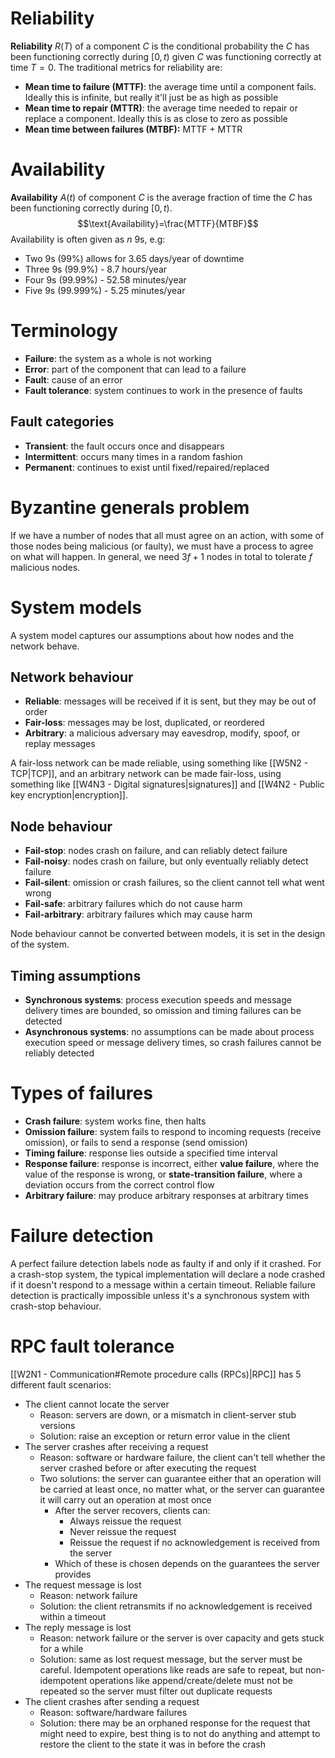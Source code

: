 # Reliability
**Reliability** $R(T)$ of a component $C$ is the conditional probability the $C$ has been functioning correctly during $[0,t)$ given $C$ was functioning correctly at time $T=0$.
The traditional metrics for reliability are:
- **Mean time to failure (MTTF)**: the average time until a component fails. Ideally this is infinite, but really it'll just be as high as possible
- **Mean time to repair (MTTR)**: the average time needed to repair or replace a component. Ideally this is as close to zero as possible
- **Mean time between failures (MTBF):** MTTF + MTTR
# Availability
**Availability** $A(t)$ of component $C$ is the average fraction of time the $C$ has been functioning correctly during $[0,t)$. 
$$\text{Availability}=\frac{MTTF}{MTBF}$$
Availability is often given as $n$ 9s, e.g:
- Two 9s (99%) allows for 3.65 days/year of downtime
- Three 9s (99.9%) - 8.7 hours/year
- Four 9s (99.99%) - 52.58 minutes/year
- Five 9s (99.999%) - 5.25 minutes/year
# Terminology
- **Failure**: the system as a whole is not working
- **Error**: part of the component that can lead to a failure
- **Fault**: cause of an error
- **Fault tolerance**: system continues to work in the presence of faults
## Fault categories
- **Transient**: the fault occurs once and disappears
- **Intermittent**: occurs many times in a random fashion
- **Permanent**: continues to exist until fixed/repaired/replaced
# Byzantine generals problem
If we have a number of nodes that all must agree on an action, with some of those nodes being malicious (or faulty), we must have a process to agree on what will happen. In general, we need $3f+1$ nodes in total to tolerate $f$ malicious nodes.
# System models
A system model captures our assumptions about how nodes and the network behave.
## Network behaviour
- **Reliable**: messages will be received if it is sent, but they may be out of order
- **Fair-loss**: messages may be lost, duplicated, or reordered
- **Arbitrary**: a malicious adversary may eavesdrop, modify, spoof, or replay messages

A fair-loss network can be made reliable, using something like [[W5N2 - TCP|TCP]], and an arbitrary network can be made fair-loss, using something like [[W4N3 - Digital signatures|signatures]] and [[W4N2 - Public key encryption|encryption]].
## Node behaviour
- **Fail-stop**: nodes crash on failure, and can reliably detect failure
- **Fail-noisy**: nodes crash on failure, but only eventually reliably detect failure
- **Fail-silent**: omission or crash failures, so the client cannot tell what went wrong
- **Fail-safe**: arbitrary failures which do not cause harm
- **Fail-arbitrary**: arbitrary failures which may cause harm

Node behaviour cannot be converted between models, it is set in the design of the system.
## Timing assumptions
- **Synchronous systems**: process execution speeds and message delivery times are bounded, so omission and timing failures can be detected
- **Asynchronous systems**: no assumptions can be made about process execution speed or message delivery times, so crash failures cannot be reliably detected
# Types of failures
- **Crash failure**: system works fine, then halts
- **Omission failure**: system fails to respond to incoming requests (receive omission), or fails to send a response (send omission)
- **Timing failure**: response lies outside a specified time interval
- **Response failure**: response is incorrect, either **value failure**, where the value of the response is wrong, or **state-transition failure**, where a deviation occurs from the correct control flow
- **Arbitrary failure**: may produce arbitrary responses at arbitrary times
# Failure detection
A perfect failure detection labels node as faulty if and only if it crashed. For a crash-stop system, the typical implementation will declare a node crashed if it doesn't respond to a message within a certain timeout. Reliable failure detection is practically impossible unless it's a synchronous system with crash-stop behaviour.
# RPC fault tolerance
[[W2N1 - Communication#Remote procedure calls (RPCs)|RPC]] has 5 different fault scenarios:
- The client cannot locate the server
	- Reason: servers are down, or a mismatch in client-server stub versions
	- Solution: raise an exception or return error value in the client
- The server crashes after receiving a request
	- Reason: software or hardware failure, the client can't tell whether the server crashed before or after executing the request
	- Two solutions: the server can guarantee either that an operation will be carried at least once, no matter what, or the server can guarantee it will carry out an operation at most once
		- After the server recovers, clients can:
			- Always reissue the request
			- Never reissue the request
			- Reissue the request if no acknowledgement is received from the server
		- Which of these is chosen depends on the guarantees the server provides
- The request message is lost
	- Reason: network failure
	- Solution: the client retransmits if no acknowledgement is received within a timeout 
- The reply message is lost
	- Reason: network failure or the server is over capacity and gets stuck for a while
	- Solution: same as lost request message, but the server must be careful. Idempotent operations like reads are safe to repeat, but non-idempotent operations like append/create/delete must not be repeated so the server must filter out duplicate requests
- The client crashes after sending a request
	- Reason: software/hardware failures
	- Solution: there may be an orphaned response for the request that might need to expire, best thing is to not do anything and attempt to restore the client to the state it was in before the crash
